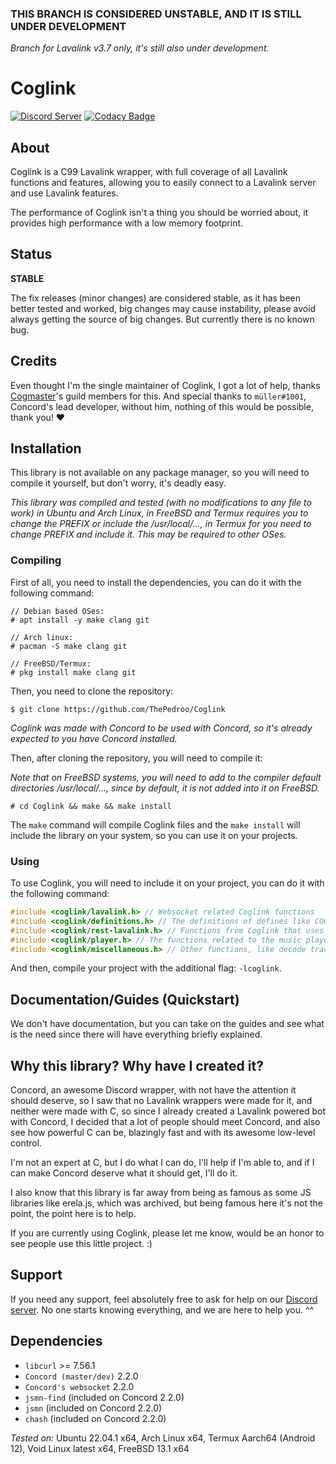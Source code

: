 <h3> THIS BRANCH IS CONSIDERED UNSTABLE, AND IT IS STILL UNDER DEVELOPMENT </h3>

*Branch for Lavalink v3.7 only, it's still also under development.*

# Coglink

[![Discord Server](https://img.shields.io/discord/1036045973039890522?color=5865F2&logo=discord&logoColor=white)](https://discord.gg/YcaK3puy49) [![Codacy Badge](https://app.codacy.com/project/badge/Grade/acbabb99b4354f5ab182e511dd35aee4)](https://www.codacy.com/gh/ThePedroo/Coglink/dashboard?utm_source=github.com&amp;utm_medium=referral&amp;utm_content=ThePedroo/Coglink&amp;utm_campaign=Badge_Grade)

## About

Coglink is a C99 Lavalink wrapper, with full coverage of all Lavalink functions and features, allowing you to easily connect to a Lavalink server and use Lavalink features.

The performance of Coglink isn't a thing you should be worried about, it provides high performance with a low memory footprint.

## Status

**STABLE**

The fix releases (minor changes) are considered stable, as it has been better tested and worked, big changes may cause instability, please avoid always getting the source of big changes. But currently there is no known bug.

## Credits

Even thought I'm the single maintainer of Coglink, I got a lot of help, thanks [Cogmaster](https://discord.gg/YcaK3puy49)'s guild members for this. And special thanks to `müller#1001`, Concord's lead developer, without him, nothing of this would be possible, thank you! ❤️

## Installation

This library is not available on any package manager, so you will need to compile it yourself, but don't worry, it's deadly easy.

*This library was compiled and tested (with no modifications to any file to work) in Ubuntu and Arch Linux, in FreeBSD and Termux requires you to change the PREFIX or include the /usr/local/..., in Termux for you need to change PREFIX and include it. This may be required to other OSes.*

### Compiling

First of all, you need to install the dependencies, you can do it with the following command:

```console
// Debian based OSes:
# apt install -y make clang git

// Arch linux:
# pacman -S make clang git

// FreeBSD/Termux:
# pkg install make clang git
```

Then, you need to clone the repository:

```console
$ git clone https://github.com/ThePedroo/Coglink
```

*Coglink was made with Concord to be used with Concord, so it's already expected to you have Concord installed.*

Then, after cloning the repository, you will need to compile it:

*Note that on FreeBSD systems, you will need to add to the compiler default directories /usr/local/..., since by default, it is not added into it on FreeBSD.*

```console
# cd Coglink && make && make install
```

The `make` command will compile Coglink files and the `make install` will include the library on your system, so you can use it on your projects.

### Using

To use Coglink, you will need to include it on your project, you can do it with the following command:

```c
#include <coglink/lavalink.h> // Websocket related Coglink functions
#include <coglink/definitions.h> // The definitions of defines like COGLINK_SUCCESS
#include <coglink/rest-lavalink.h> // Functions from Coglink that uses Lavalink rest API
#include <coglink/player.h> // The functions related to the music player
#include <coglink/miscellaneous.h> // Other functions, like decode track, get router planner and etc
```

And then, compile your project with the additional flag: `-lcoglink`.

## Documentation/Guides (Quickstart)

We don't have documentation, but you can take on the guides and see what is the need since there will have everything briefly explained.

## Why this library? Why have I created it?

Concord, an awesome Discord wrapper, with not have the attention it should deserve, so I saw that no Lavalink wrappers were made for it, and neither were made with C, so since I already created a Lavalink powered bot with Concord, I decided that a lot of people should meet Concord, and also see how powerful C can be, blazingly fast and with its awesome low-level control.

I'm not an expert at C, but I do what I can do, I'll help if I'm able to, and if I can make Concord deserve what it should get, I'll do it.

I also know that this library is far away from being as famous as some JS libraries like erela.js, which was archived, but being famous here it's not the point, the point here is to help.

If you are currently using Coglink, please let me know, would be an honor to see people use this little project. :)

## Support

If you need any support, feel absolutely free to ask for help on our [Discord server](https://discord.gg/uPveNfTuCJ). No one starts knowing everything, and we are here to help you. ^^

## Dependencies

* `libcurl` >= 7.56.1
* `Concord (master/dev)` 2.2.0
* `Concord's websocket` 2.2.0
* `jsmn-find` (included on Concord 2.2.0)
* `jsmn` (included on Concord 2.2.0)
* `chash` (included on Concord 2.2.0)

*Tested on:* Ubuntu 22.04.1 x64, Arch Linux x64, Termux Aarch64 (Android 12), Void Linux latest x64, FreeBSD 13.1 x64
